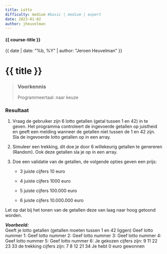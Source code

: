 ```yaml
---
title: Lotto
difficulty: medium #basic | medium | expert
date: 2023-01-02
author: jheuvelman
---
```


#### {{ course-title }}
{{ date | date: "%b, %Y" | author: "Jeroen Heuvelman" }}


# {{ title }}

> ### Voorkennis
> Programmeertaal: naar keuze

### Resultaat

1.  Vraag de gebruiker zijn 6 lotto getallen (getal tussen 1 en 42) in
    te geven. Het programma controleert de ingevoerde getallen op
    juistheid en geeft een melding wanneer de getallen niet tussen de 1
    en 42 zijn. Sla de ingevoerde lotto getallen op in een array.

2.  Simuleer een trekking, dit doe je door 6 willekeurig getallen te
    genereren (Random). Ook deze getallen sla je op in een array.

3.  Doe een validatie van de getallen, de volgende opties geven een
    prijs:

    - 3 juiste cijfers 10 euro

    - 4 juiste cijfers 1000 euro

    - 5 juiste cijfers 100.000 euro

    - 6 juiste cijfers 10.000.000 euro

Let op dat bij het tonen van de getallen deze van laag naar hoog getoond
worden.

***Voorbeeld:***  
Geeft je lotto getallen (getallen moeten tussen 1 en 42 liggen) Geef
lotto nummer 1: Geef lotto nummer 2: Geef lotto nummer 3: Geef lotto
nummer 4: Geef lotto nummer 5: Geef lotto nummer 6: Je gekozen cijfers
zijn: 9 11 22 23 33 de trekking cijfers zijn: 7 8 12 21 34 Je hebt 0
euro gewonnen
